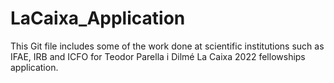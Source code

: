# LaCaixa_Application
This Git file includes some of the work done at scientific institutions such as IFAE, IRB and ICFO for Teodor Parella i Dilmé La Caixa 2022 fellowships application.
